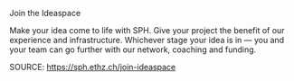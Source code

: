 Join the Ideaspace

Make your idea come to life with SPH. Give your project the benefit of our experience and infrastructure. Whichever stage your idea is in — you and your team can go further with our network, coaching and funding.



SOURCE: https://sph.ethz.ch/join-ideaspace